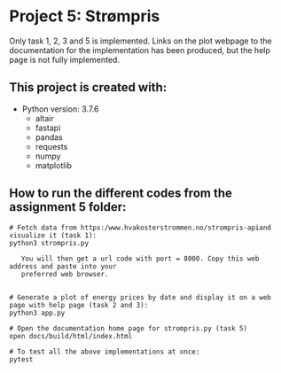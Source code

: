# Project 5: Strømpris

Only task 1, 2, 3 and 5 is implemented. Links on the plot webpage to the documentation for the implementation has been produced, but the help page is not fully implemented.

## This project is created with:
* Python version: 3.7.6
  * altair
  * fastapi
  * pandas
  * requests
  * numpy
  * matplotlib

## How to run the different codes from the assignment 5 folder:
```
# Fetch data from https:/www.hvakosterstrommen.no/strompris-apiand visualize it (task 1):
python3 strompris.py

   You will then get a url code with port = 8000. Copy this web address and paste into your
   preferred web browser. 


# Generate a plot of energy prices by date and display it on a web page with help page (task 2 and 3):
python3 app.py

# Open the documentation home page for strompris.py (task 5)
open docs/build/html/index.html

# To test all the above implementations at once:
pytest
```




